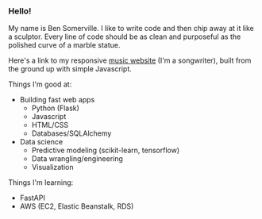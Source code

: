 ### Hello!

My name is Ben Somerville. I like to write code and then chip away at it like a sculptor. Every line of code should be as clean and purposeful as the polished curve of a marble statue.

Here's a link to my responsive [music website](https://bensomerville.com) (I'm a songwriter), built from the ground up with simple Javascript.

Things I'm good at:
- Building fast web apps
    - Python (Flask)
    - Javascript
    - HTML/CSS
    - Databases/SQLAlchemy
- Data science
    - Predictive modeling (scikit-learn, tensorflow)
    - Data wrangling/engineering
    - Visualization

Things I'm learning:
- FastAPI
- AWS (EC2, Elastic Beanstalk, RDS)
